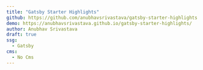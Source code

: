 ```yaml
---
title: "Gatsby Starter Highlights"
github: https://github.com/anubhavsrivastava/gatsby-starter-highlights
demo: https://anubhavsrivastava.github.io/gatsby-starter-highlights/
author: Anubhav Srivastava
draft: true
ssg:
  - Gatsby
cms:
  - No Cms
---
```

